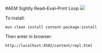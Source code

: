 #AEM Sightly Read–Eval–Print Loop
![](https://raw.githubusercontent.com/wiki/adobe-marketing-cloud/aem-sightly-repl/screenshots/repl.png)

To install:
```
mvn clean install content-package:install
```

Then enter in browser:
```
http://localhost:4502/content/repl.html
```


